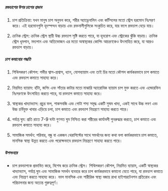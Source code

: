 ##### রক্তচাপের উপর চাপের প্রভাব

1. চাপ প্রতিক্রিয়া: যখন মানুষ চাপ অনুভব করে, শরীর অ্যাড্রেনালিন এবং কর্টিসলের মতো স্ট্রেস হরমোন নিঃসরণ করে। এই হরমোনগুলি হৃদস্পন্দন বাড়ায় এবং রক্তনালীগুলিকে সংকুচিত করে, যার ফলে রক্তচাপ বেড়ে যায়।

2. ক্রনিক স্ট্রেস: ক্রনিক স্ট্রেস স্থায়ী উচ্চ রক্তচাপ সৃষ্টি করতে পারে, যা হৃদরোগ এবং স্ট্রোকের ঝুঁকি বাড়ায়। ক্রনিক স্ট্রেস ধূমপান, মদ্যপান এবং অতিভোজন এর মতো অস্বাস্থ্যকর কোপিং আচরণকেও উৎসাহিত করে, যা আরও রক্তচাপ বাড়ায়।

##### চাপ কমানোর পদ্ধতি

1. শিথিলকরণ কৌশল: গভীর শ্বাস-প্রশ্বাস, ধ্যান, যোগব্যায়াম এবং তাই চির মতো কৌশল কার্যকরভাবে চাপ কমাতে এবং রক্তচাপ কমাতে সাহায্য করে।

2. নিয়মিত ব্যায়াম: হাঁটা, জগিং এবং সাঁতার কাটার মতো মাঝারি অ্যারোবিক ব্যায়াম চাপ মুক্ত করতে এবং এন্ডোরফিন নিঃসরণকে উৎসাহিত করতে পারে, যা রক্তচাপ কমাতে সাহায্য করে।

3. স্বাস্থ্যকর খাদ্যাভ্যাস: প্রচুর ফল, শাকসবজি এবং গোটা শস্য সমৃদ্ধ একটি সুষম খাদ্য, একই সাথে উচ্চ লবণ এবং উচ্চ চর্বিযুক্ত খাবার এড়িয়ে চলা, চাপ কমাতে এবং রক্তচাপ নিয়ন্ত্রণে সাহায্য করতে পারে।

4. পর্যাপ্ত ঘুম: প্রতি রাতে 7-9 ঘন্টা গুণগত ঘুম নিশ্চিত করা শরীরের কার্যাবলী পুনরুদ্ধার করতে, চাপ কমাতে এবং রক্তচাপ কমাতে সাহায্য করে।

5. সামাজিক সমর্থন: পরিবার, বন্ধু বা একজন থেরাপিস্টের সাথে সমর্থনের জন্য কথা বলা কার্যকরভাবে চাপ কমাতে, মানসিক স্বাস্থ্য উন্নত করতে এবং পরোক্ষভাবে রক্তচাপ নিয়ন্ত্রণে সাহায্য করতে পারে।

##### উপসংহার
* চাপ রক্তচাপকে প্রভাবিত করে, বিশেষ করে ক্রনিক স্ট্রেস। শিথিলকরণ কৌশল, নিয়মিত ব্যায়াম, একটি স্বাস্থ্যকর খাদ্যাভ্যাস, পর্যাপ্ত ঘুম এবং সামাজিক সমর্থন ব্যবহার করে চাপ কার্যকরভাবে কমানো যেতে পারে, যা রক্তচাপ কমাতে এবং নিয়ন্ত্রণ করতে সাহায্য করে। ভাল মানসিক এবং শারীরিক স্বাস্থ্য বজায় রাখা হাইপারটেনশন প্রতিরোধ এবং পরিচালনার জন্য অত্যন্ত গুরুত্বপূর্ণ।